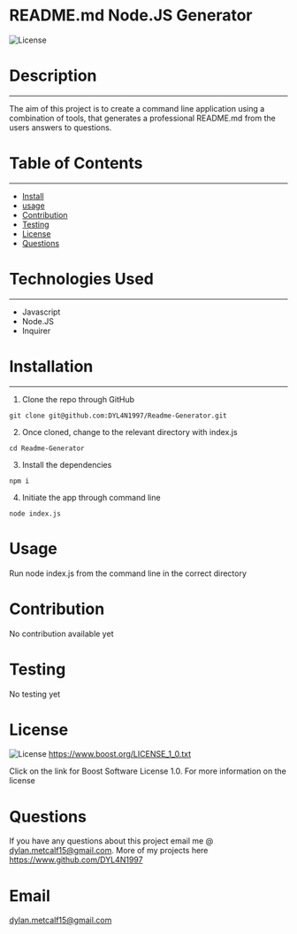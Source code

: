   # README.md Node.JS Generator
  ![License](https://img.shields.io/badge/License-Boost_1.0-lightblue.svg)


  # Description
  ---------------------------------------------------------

  The aim of this project is to create a command line application using a combination of tools, that generates a professional README.md from the users answers to questions.

  # Table of Contents
  ---------------------------------------------------------

  - [Install](#install)
  - [usage](#usage)
  - [Contribution](#contribution)
  - [Testing](#testing)
  - [License](#license)
  - [Questions](#questions)


  # Technologies Used
  ---------------------------------------------------------

  - Javascript
  - Node.JS
  - Inquirer


  # Installation
  -------------------------------------------------------- 

  1. Clone the repo through GitHub

    git clone git@github.com:DYL4N1997/Readme-Generator.git


  2. Once cloned, change to the relevant directory with    index.js 

    cd Readme-Generator


  3. Install the dependencies

    npm i 


  4. Initiate the app through command line

    node index.js




  # Usage
  Run node index.js from the command line in the correct directory


  # Contribution
  No contribution available yet


  # Testing
  No testing yet


  # License
  ![License](https://img.shields.io/badge/License-Boost_1.0-lightblue.svg)
  https://www.boost.org/LICENSE_1_0.txt
      
  Click on the link for Boost Software License 1.0. For more information on the license


  # Questions
  If you have any questions about this project email me @ dylan.metcalf15@gmail.com. More of my projects here https://www.github.com/DYL4N1997


  # Email
  dylan.metcalf15@gmail.com